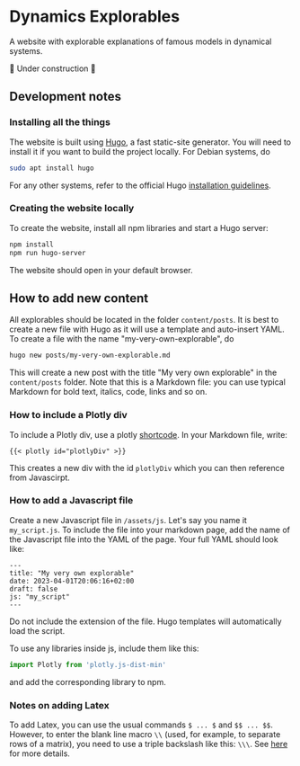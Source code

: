 # Dynamics Explorables

A website with explorable explanations of famous models in dynamical systems. 

🚧 Under construction 🚧

## Development notes

### Installing all the things

The website is built using [Hugo](https://gohugo.io/), a fast static-site generator. You will need to install it if you want to build the project locally. For Debian systems, do 

```bash
sudo apt install hugo
```

For any other systems, refer to the official Hugo [installation guidelines](https://gohugo.io/installation/).

### Creating the website locally

To create the website, install all npm libraries and start a Hugo server:

```bash
npm install
npm run hugo-server
```

The website should open in your default browser.

## How to add new content

All explorables should be located in the folder `content/posts`. It is best to create a new file with Hugo as it will use a template and auto-insert YAML. To create a file with the name "my-very-own-explorable", do

```bash
hugo new posts/my-very-own-explorable.md
```

This will create a new post with the title "My very own explorable" in the `content/posts` folder. Note that this is a Markdown file: you can use typical Markdown for bold text, italics, code, links and so on.

### How to include a Plotly div

To include a Plotly div, use a plotly [shortcode](https://gohugo.io/content-management/shortcodes/). In your Markdown file, write:

```
{{< plotly id="plotlyDiv" >}}
```

This creates a new div with the id `plotlyDiv` which you can then reference from Javascirpt. 

### How to add a Javascript file

Create a new Javascript file in `/assets/js`. Let's say you name it `my_script.js`. To include the file into your markdown page, add the name of the Javascript file into the YAML of the page. Your full YAML should look like:

```
---
title: "My very own explorable"
date: 2023-04-01T20:06:16+02:00
draft: false
js: "my_script"
---
```

Do not include the extension of the file. Hugo templates will automatically load the script. 

To use any libraries inside js, include them like this: 

```javascript
import Plotly from 'plotly.js-dist-min'
```

and add the corresponding library to npm. 

### Notes on adding Latex

To add Latex, you can use the usual commands `$ ... $` and `$$ ... $$`. However, to enter the blank line macro `\\` (used, for example, to separate rows of a matrix), you need to use a triple backslash like this: `\\\`. See [here](https://docs.mathjax.org/en/latest/input/tex/html.html#interactions-with-content-management-systems) for more details. 
